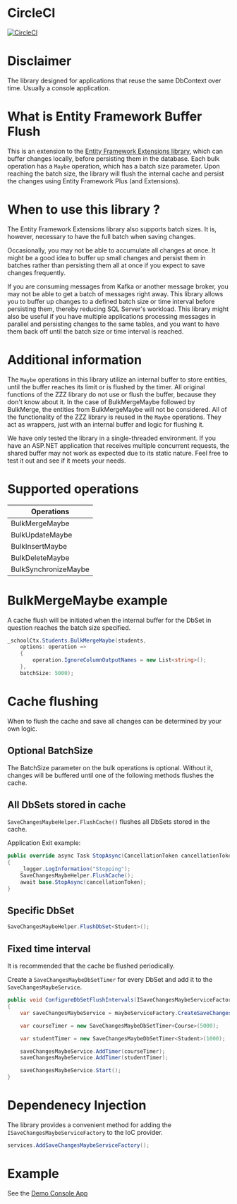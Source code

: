 # CircleCI

[![CircleCI](https://dl.circleci.com/status-badge/img/gh/xzuttz/efcore-buffer-flush/tree/main.svg?style=svg)](https://dl.circleci.com/status-badge/redirect/gh/xzuttz/efcore-buffer-flush/tree/main)

# Disclaimer
The library designed for applications that reuse the same DbContext over time. Usually a console application.

# What is Entity Framework Buffer Flush 
This is an extension to the [Entity Framework Extensions library](https://entityframework-extensions.net/), which can buffer changes locally, before persisting them in the database.
Each bulk operation has a `Maybe` operation, which has a batch size parameter. Upon reaching the batch size, the library will flush the internal cache and persist the changes using Entity Framework Plus (and Extensions). 

# When to use this library ?
The Entity Framework Extensions library also supports batch sizes. It is, however, necessary to have the full batch when saving changes. 

Occasionally, you may not be able to accumulate all changes at once. It might be a good idea to buffer up small changes and persist them in batches rather than persisting them all at once if you expect to save changes frequently. 

If you are consuming messages from Kafka or another message broker, you may not be able to get a batch of messages right away. This library allows you to buffer up changes to a defined batch size or time interval before persisting them, thereby reducing SQL Server's workload. This library might also be useful if you have multiple applications processing messages in parallel and persisting changes to the same tables, and you want to have them back off until the batch size or time interval is reached. 

# Additional information
The `Maybe` operations in this library utilize an internal buffer to store entities, until the buffer reaches its limit or is flushed by the timer. All original functions of the ZZZ library do not use or flush the buffer, because they don't know about it. In the case of BulkMergeMaybe followed by BulkMerge, the entities from BulkMergeMaybe will not be considered. All of the functionality of the ZZZ library is reused in the `Maybe` operations. They act as wrappers, just with an internal buffer and logic for flushing it.

We have only tested the library in a single-threaded environment. If you have an ASP.NET application that receives multiple concurrent requests, the shared buffer may not work as expected due to its static nature. Feel free to test it out and see if it meets your needs.

# Supported operations

| Operations               |
| ------------------------ |
|BulkMergeMaybe            |
|BulkUpdateMaybe           |
|BulkInsertMaybe           |
|BulkDeleteMaybe           |
|BulkSynchronizeMaybe      |

# BulkMergeMaybe example
A cache flush will be initiated when the internal buffer for the DbSet in question reaches the batch size specified.

```c#
_schoolCtx.Students.BulkMergeMaybe(students, 
    options: operation =>
    {
        operation.IgnoreColumnOutputNames = new List<string>();
    },
    batchSize: 5000);
``` 

# Cache flushing

When to flush the cache and save all changes can be determined by your own logic.

## Optional BatchSize

The BatchSize parameter on the bulk operations is optional. Without it, changes will be buffered until one of the following methods flushes the cache.

## All DbSets stored in cache

```SaveChangesMaybeHelper.FlushCache()``` flushes all DbSets stored in the cache. 

Application Exit example:

```c#
public override async Task StopAsync(CancellationToken cancellationToken)
{
    _logger.LogInformation("Stopping");
    SaveChangesMaybeHelper.FlushCache();
    await base.StopAsync(cancellationToken);
}
```

## Specific DbSet

```c#
SaveChangesMaybeHelper.FlushDbSet<Student>();
```

## Fixed time interval

It is recommended that the cache be flushed periodically. 

Create a `SaveChangesMaybeDbSetTimer` for every DbSet and add it to the `SaveChangesMaybeService`.

```c#
public void ConfigureDbSetFlushIntervals(ISaveChangesMaybeServiceFactory maybeServiceFactory, SchoolContext schoolCtx)
{
    var saveChangesMaybeService = maybeServiceFactory.CreateSaveChangesMaybeService();

    var courseTimer = new SaveChangesMaybeDbSetTimer<Course>(5000);

    var studentTimer = new SaveChangesMaybeDbSetTimer<Student>(1000);

    saveChangesMaybeService.AddTimer(courseTimer);
    saveChangesMaybeService.AddTimer(studentTimer);

    saveChangesMaybeService.Start();
}
``` 

# Dependenecy Injection

The library provides a convenient method for adding the `ISaveChangesMaybeServiceFactory` to the IoC provider.

```c#
services.AddSaveChangesMaybeServiceFactory();
```

# Example

See the [Demo Console App](https://github.com/xzuttz/zzz-efplus-buffer-flush/tree/main/src/SaveChangesMaybe.DemoConsole)
